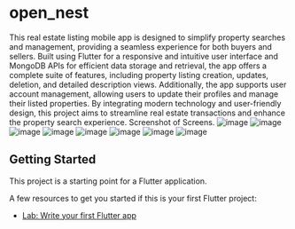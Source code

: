 # open_nest
This real estate listing mobile app is designed to simplify property searches and management, providing a seamless experience for both buyers and sellers. Built using Flutter for a responsive and intuitive user interface and MongoDB APIs for efficient data storage and retrieval, the app offers a complete suite of features, including property listing creation, updates, deletion, and detailed description views. Additionally, the app supports user account management, allowing users to update their profiles and manage their listed properties. By integrating modern technology and user-friendly design, this project aims to streamline real estate transactions and enhance the property search experience.
Screenshot of Screens.
![image](https://github.com/user-attachments/assets/492b2901-b691-4a12-8eea-df11173055cb)
![image](https://github.com/user-attachments/assets/a3c75cb1-e844-4108-a085-d19456b1c134)
![image](https://github.com/user-attachments/assets/0335686c-039a-40c7-bcee-bc892afed133)
![image](https://github.com/user-attachments/assets/8edc1c66-c457-4f8b-b74d-3e7ab8b61bdc)
![image](https://github.com/user-attachments/assets/ed871cc6-2c5b-4dfd-b1fd-185585076d73)
![image](https://github.com/user-attachments/assets/3bca7314-908c-425a-8285-d49ccf92f8c1)
![image](https://github.com/user-attachments/assets/6acc894a-22e2-4cfa-a69c-3c6316dc146a)
![image](https://github.com/user-attachments/assets/62c0e9c4-2c69-4139-a665-39fe6eceb746)








## Getting Started

This project is a starting point for a Flutter application.

A few resources to get you started if this is your first Flutter project:

- [Lab: Write your first Flutter app](https://docs.flutter.dev/get-started/codelab)


